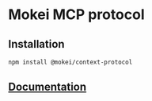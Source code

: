 # Mokei MCP protocol

## Installation

```sh
npm install @mokei/context-protocol
```

## [Documentation](https://mokei.dev)